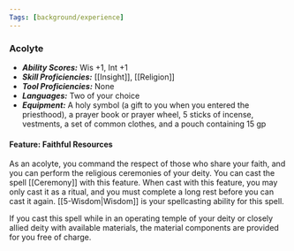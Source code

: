 ```yaml
---
Tags: [background/experience]
---
```

### Acolyte
- ***Ability Scores:*** Wis +1, Int +1
- ***Skill Proficiencies:*** [[Insight]], [[Religion]]
- ***Tool Proficiencies:*** None
- ***Languages:*** Two of your choice
- ***Equipment:*** A holy symbol (a gift to you when you entered the priesthood), a prayer book or prayer wheel, 5 sticks of incense, vestments, a set of common clothes, and a pouch containing 15 gp

#### Feature: Faithful Resources
As an acolyte, you command the respect of those who share your faith, and you can perform the religious ceremonies of your deity. You can cast the spell [[Ceremony]] with this feature. When cast with this feature, you may only cast it as a ritual, and you must complete a long rest before you can cast it again. [[5-Wisdom|Wisdom]] is your spellcasting ability for this spell.

If you cast this spell while in an operating temple of your deity or closely allied deity with available materials, the material components are provided for you free of charge.